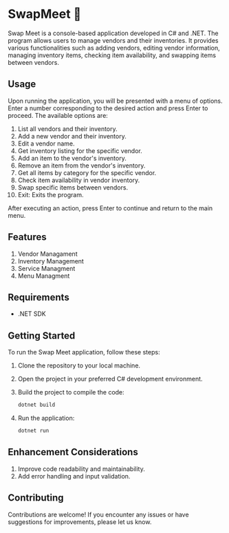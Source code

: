 # SwapMeet 🔄

Swap Meet is a console-based application developed in C# and .NET. The program allows users to manage vendors and their inventories. It provides various functionalities such as adding vendors, editing vendor information, managing inventory items, checking item availability, and swapping items between vendors.

## Usage

Upon running the application, you will be presented with a menu of options. Enter a number corresponding to the desired action and press Enter to proceed. The available options are:

1. List all vendors and their inventory.
2. Add a new vendor and their inventory.
3. Edit a vendor name.
4. Get inventory listing for the specific vendor.
5. Add an item to the vendor's inventory.
6. Remove an item from the vendor's inventory.
7. Get all items by category for the specific vendor.
8. Check item availability in vendor inventory.
9. Swap specific items between vendors.
10. Exit: Exits the program.

After executing an action, press Enter to continue and return to the main menu.

## Features

1. Vendor Managament
2. Inventory Management
3. Service Managment
4. Menu Managment

## Requirements

- .NET SDK

## Getting Started

To run the Swap Meet application, follow these steps:

1. Clone the repository to your local machine.
2. Open the project in your preferred C# development environment.
3. Build the project to compile the code:
   
   ```bash
   dotnet build
   ```
5. Run the application:
  
    ```bash
    dotnet run
    ```

## Enhancement Considerations
1. Improve code readability and maintainability.
2. Add error handling and input validation.

## Contributing
Contributions are welcome! If you encounter any issues or have suggestions for improvements, please let us know.


